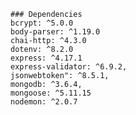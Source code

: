     ### Dependencies
    bcrypt: ^5.0.0
    body-parser: ^1.19.0
    chai-http: ^4.3.0
    dotenv: ^8.2.0
    express: ^4.17.1
    express-validator: ^6.9.2,
    jsonwebtoken": ^8.5.1,
    mongodb: ^3.6.4,
    mongoose: ^5.11.15
    nodemon: ^2.0.7
